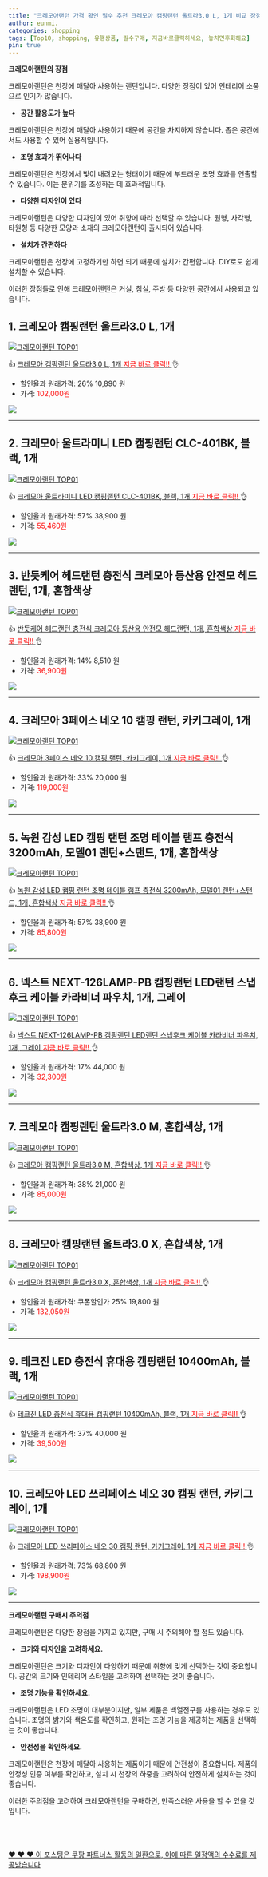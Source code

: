 ```yaml
---
title: "크레모아랜턴 가격 확인 필수 추천 크레모아 캠핑랜턴 울트라3.0 L, 1개 비교 장점 구매가이드"
author: eunmi.
categories: shopping
tags: [Top10, shopping, 유행상품, 필수구매, 지금바로클릭하세요, 놓치면후회해요]
pin: true
---
```

**크레모아랜턴의 장점**

크레모아랜턴은 천장에 매달아 사용하는 랜턴입니다. 다양한 장점이 있어 인테리어 소품으로 인기가 많습니다.

* **공간 활용도가 높다**

크레모아랜턴은 천장에 매달아 사용하기 때문에 공간을 차지하지 않습니다. 좁은 공간에서도 사용할 수 있어 실용적입니다.

* **조명 효과가 뛰어나다**

크레모아랜턴은 천장에서 빛이 내려오는 형태이기 때문에 부드러운 조명 효과를 연출할 수 있습니다. 이는 분위기를 조성하는 데 효과적입니다.

* **다양한 디자인이 있다**

크레모아랜턴은 다양한 디자인이 있어 취향에 따라 선택할 수 있습니다. 원형, 사각형, 타원형 등 다양한 모양과 소재의 크레모아랜턴이 출시되어 있습니다.

* **설치가 간편하다**

크레모아랜턴은 천장에 고정하기만 하면 되기 때문에 설치가 간편합니다. DIY로도 쉽게 설치할 수 있습니다.

이러한 장점들로 인해 크레모아랜턴은 거실, 침실, 주방 등 다양한 공간에서 사용되고 있습니다.

   

## 1. 크레모아 캠핑랜턴 울트라3.0 L, 1개

[![크레모아랜턴 TOP01](https://thumbnail10.coupangcdn.com/thumbnails/remote/230x230ex/image/retail/images/2020/05/26/14/1/1c825759-1494-4319-93e8-e5389bcd0b80.jpg)](https://link.coupang.com/re/AFFSDP?lptag=AF3617701&subid=GithubCoopas&pageKey=1625396811&traceid=V0-153&itemId=2773056010&vendorItemId=70762875875)


👍 [크레모아 캠핑랜턴 울트라3.0 L, 1개 <font color=red> 지금 바로 클릭!! </font> ](https://link.coupang.com/re/AFFSDP?lptag=AF3617701&subid=GithubCoopas&pageKey=1625396811&traceid=V0-153&itemId=2773056010&vendorItemId=70762875875) 👌 


- 할인율과 원래가격: 26%  10,890   원
- 가격: <span style='color:red'>102,000원</span>

[![](/discount_price.png)](https://link.coupang.com/re/AFFSDP?lptag=AF3617701&subid=GithubCoopas&pageKey=1625396811&traceid=V0-153&itemId=2773056010&vendorItemId=70762875875)

---


   

## 2. 크레모아 울트라미니 LED 캠핑랜턴 CLC-401BK, 블랙, 1개

[![크레모아랜턴 TOP01](https://thumbnail6.coupangcdn.com/thumbnails/remote/230x230ex/image/rs_quotation_api/gxerohiv/9272e6cefcb849389fdc26bb20b9b356.jpg)](https://link.coupang.com/re/AFFSDP?lptag=AF3617701&subid=GithubCoopas&pageKey=5002509278&traceid=V0-153&itemId=6688398056&vendorItemId=73982077539)


👍 [크레모아 울트라미니 LED 캠핑랜턴 CLC-401BK, 블랙, 1개 <font color=red> 지금 바로 클릭!! </font> ](https://link.coupang.com/re/AFFSDP?lptag=AF3617701&subid=GithubCoopas&pageKey=5002509278&traceid=V0-153&itemId=6688398056&vendorItemId=73982077539) 👌 


- 할인율과 원래가격: 57%  38,900   원
- 가격: <span style='color:red'>55,460원</span>

[![](/discount_price.png)](https://link.coupang.com/re/AFFSDP?lptag=AF3617701&subid=GithubCoopas&pageKey=5002509278&traceid=V0-153&itemId=6688398056&vendorItemId=73982077539)

---


   

## 3. 반듯케어 헤드랜턴 충전식 크레모아 등산용 안전모 헤드랜턴, 1개, 혼합색상

[![크레모아랜턴 TOP01](https://thumbnail7.coupangcdn.com/thumbnails/remote/230x230ex/image/vendor_inventory/7be3/f204b65780cc23acb90a03189660285d6e79c20c2e4259ad3038aa9080be.png)](https://link.coupang.com/re/AFFSDP?lptag=AF3617701&subid=GithubCoopas&pageKey=7670279903&traceid=V0-153&itemId=20459420850&vendorItemId=87422623804)


👍 [반듯케어 헤드랜턴 충전식 크레모아 등산용 안전모 헤드랜턴, 1개, 혼합색상 <font color=red> 지금 바로 클릭!! </font> ](https://link.coupang.com/re/AFFSDP?lptag=AF3617701&subid=GithubCoopas&pageKey=7670279903&traceid=V0-153&itemId=20459420850&vendorItemId=87422623804) 👌 


- 할인율과 원래가격: 14%  8,510   원
- 가격: <span style='color:red'>36,900원</span>

[![](/discount_price.png)](https://link.coupang.com/re/AFFSDP?lptag=AF3617701&subid=GithubCoopas&pageKey=7670279903&traceid=V0-153&itemId=20459420850&vendorItemId=87422623804)

---


   

## 4. 크레모아 3페이스 네오 10 캠핑 랜턴, 카키그레이, 1개

[![크레모아랜턴 TOP01](https://thumbnail9.coupangcdn.com/thumbnails/remote/230x230ex/image/retail/images/2023/04/26/12/7/6d1bc70f-d9a4-4ecd-8804-02da86c3d2b5.jpg)](https://link.coupang.com/re/AFFSDP?lptag=AF3617701&subid=GithubCoopas&pageKey=7294873246&traceid=V0-153&itemId=18653316536&vendorItemId=85788118998)


👍 [크레모아 3페이스 네오 10 캠핑 랜턴, 카키그레이, 1개 <font color=red> 지금 바로 클릭!! </font> ](https://link.coupang.com/re/AFFSDP?lptag=AF3617701&subid=GithubCoopas&pageKey=7294873246&traceid=V0-153&itemId=18653316536&vendorItemId=85788118998) 👌 


- 할인율과 원래가격: 33%  20,000   원
- 가격: <span style='color:red'>119,000원</span>

[![](/discount_price.png)](https://link.coupang.com/re/AFFSDP?lptag=AF3617701&subid=GithubCoopas&pageKey=7294873246&traceid=V0-153&itemId=18653316536&vendorItemId=85788118998)

---


   

## 5. 녹원 감성 LED 캠핑 랜턴 조명 테이블 램프 충전식 3200mAh, 모델01 랜턴+스탠드, 1개, 혼합색상

[![크레모아랜턴 TOP01](https://thumbnail9.coupangcdn.com/thumbnails/remote/230x230ex/image/vendor_inventory/9a68/d037538b893e52ed670d223fd3508a7da4a39740081f8da9ac2f8d7c7d9e.jpg)](https://link.coupang.com/re/AFFSDP?lptag=AF3617701&subid=GithubCoopas&pageKey=7587875883&traceid=V0-153&itemId=20044804838&vendorItemId=87695740383)


👍 [녹원 감성 LED 캠핑 랜턴 조명 테이블 램프 충전식 3200mAh, 모델01 랜턴+스탠드, 1개, 혼합색상 <font color=red> 지금 바로 클릭!! </font> ](https://link.coupang.com/re/AFFSDP?lptag=AF3617701&subid=GithubCoopas&pageKey=7587875883&traceid=V0-153&itemId=20044804838&vendorItemId=87695740383) 👌 


- 할인율과 원래가격: 57%  38,900   원
- 가격: <span style='color:red'>85,800원</span>

[![](/discount_price.png)](https://link.coupang.com/re/AFFSDP?lptag=AF3617701&subid=GithubCoopas&pageKey=7587875883&traceid=V0-153&itemId=20044804838&vendorItemId=87695740383)

---


   

## 6. 넥스트 NEXT-126LAMP-PB 캠핑랜턴 LED랜턴 스냅후크 케이블 카라비너 파우치, 1개, 그레이

[![크레모아랜턴 TOP01](https://thumbnail7.coupangcdn.com/thumbnails/remote/230x230ex/image/vendor_inventory/e530/6e570af44e4af2056d8a02cef1cdc09c3b9f38afd28377fa288d6d1e6fe6.jpg)](https://link.coupang.com/re/AFFSDP?lptag=AF3617701&subid=GithubCoopas&pageKey=7038264021&traceid=V0-153&itemId=17397019594&vendorItemId=82877307769)


👍 [넥스트 NEXT-126LAMP-PB 캠핑랜턴 LED랜턴 스냅후크 케이블 카라비너 파우치, 1개, 그레이 <font color=red> 지금 바로 클릭!! </font> ](https://link.coupang.com/re/AFFSDP?lptag=AF3617701&subid=GithubCoopas&pageKey=7038264021&traceid=V0-153&itemId=17397019594&vendorItemId=82877307769) 👌 


- 할인율과 원래가격: 17%  44,000   원
- 가격: <span style='color:red'>32,300원</span>

[![](/discount_price.png)](https://link.coupang.com/re/AFFSDP?lptag=AF3617701&subid=GithubCoopas&pageKey=7038264021&traceid=V0-153&itemId=17397019594&vendorItemId=82877307769)

---


   

## 7. 크레모아 캠핑랜턴 울트라3.0 M, 혼합색상, 1개

[![크레모아랜턴 TOP01](https://thumbnail6.coupangcdn.com/thumbnails/remote/230x230ex/image/retail/images/2020/05/26/14/3/73a2248f-4a5a-49c1-8538-fa28c65f6712.jpg)](https://link.coupang.com/re/AFFSDP?lptag=AF3617701&subid=GithubCoopas&pageKey=1625397011&traceid=V0-153&itemId=2773056169&vendorItemId=70762876051)


👍 [크레모아 캠핑랜턴 울트라3.0 M, 혼합색상, 1개 <font color=red> 지금 바로 클릭!! </font> ](https://link.coupang.com/re/AFFSDP?lptag=AF3617701&subid=GithubCoopas&pageKey=1625397011&traceid=V0-153&itemId=2773056169&vendorItemId=70762876051) 👌 


- 할인율과 원래가격: 38%  21,000   원
- 가격: <span style='color:red'>85,000원</span>

[![](/discount_price.png)](https://link.coupang.com/re/AFFSDP?lptag=AF3617701&subid=GithubCoopas&pageKey=1625397011&traceid=V0-153&itemId=2773056169&vendorItemId=70762876051)

---


   

## 8. 크레모아 캠핑랜턴 울트라3.0 X, 혼합색상, 1개

[![크레모아랜턴 TOP01](https://thumbnail7.coupangcdn.com/thumbnails/remote/230x230ex/image/retail/images/2020/05/26/14/1/361f0458-e396-4675-838f-88cb613dc6b3.jpg)](https://link.coupang.com/re/AFFSDP?lptag=AF3617701&subid=GithubCoopas&pageKey=1625396885&traceid=V0-153&itemId=2773056058&vendorItemId=70762875950)


👍 [크레모아 캠핑랜턴 울트라3.0 X, 혼합색상, 1개 <font color=red> 지금 바로 클릭!! </font> ](https://link.coupang.com/re/AFFSDP?lptag=AF3617701&subid=GithubCoopas&pageKey=1625396885&traceid=V0-153&itemId=2773056058&vendorItemId=70762875950) 👌 


- 할인율과 원래가격: 쿠폰할인가 25%  19,800   원
- 가격: <span style='color:red'>132,050원</span>

[![](/discount_price.png)](https://link.coupang.com/re/AFFSDP?lptag=AF3617701&subid=GithubCoopas&pageKey=1625396885&traceid=V0-153&itemId=2773056058&vendorItemId=70762875950)

---


   

## 9. 테크진 LED 충전식 휴대용 캠핑랜턴 10400mAh, 블랙, 1개

[![크레모아랜턴 TOP01](https://thumbnail10.coupangcdn.com/thumbnails/remote/230x230ex/image/rs_quotation_api/dyigxfip/9fb536adb14e4389b202b70c39f5b4ce.jpg)](https://link.coupang.com/re/AFFSDP?lptag=AF3617701&subid=GithubCoopas&pageKey=6341967081&traceid=V0-153&itemId=11212248876&vendorItemId=79529077029)


👍 [테크진 LED 충전식 휴대용 캠핑랜턴 10400mAh, 블랙, 1개 <font color=red> 지금 바로 클릭!! </font> ](https://link.coupang.com/re/AFFSDP?lptag=AF3617701&subid=GithubCoopas&pageKey=6341967081&traceid=V0-153&itemId=11212248876&vendorItemId=79529077029) 👌 


- 할인율과 원래가격: 37%  40,000   원
- 가격: <span style='color:red'>39,500원</span>

[![](/discount_price.png)](https://link.coupang.com/re/AFFSDP?lptag=AF3617701&subid=GithubCoopas&pageKey=6341967081&traceid=V0-153&itemId=11212248876&vendorItemId=79529077029)

---


   

## 10. 크레모아 LED 쓰리페이스 네오 30 캠핑 랜턴, 카키그레이, 1개

[![크레모아랜턴 TOP01](https://thumbnail9.coupangcdn.com/thumbnails/remote/230x230ex/image/rs_quotation_api/3vwymum7/97af9b9c56bc43f287733e23e717d2dd.jpg)](https://link.coupang.com/re/AFFSDP?lptag=AF3617701&subid=GithubCoopas&pageKey=6685386908&traceid=V0-153&itemId=15431200250&vendorItemId=82650881694)


👍 [크레모아 LED 쓰리페이스 네오 30 캠핑 랜턴, 카키그레이, 1개 <font color=red> 지금 바로 클릭!! </font> ](https://link.coupang.com/re/AFFSDP?lptag=AF3617701&subid=GithubCoopas&pageKey=6685386908&traceid=V0-153&itemId=15431200250&vendorItemId=82650881694) 👌 


- 할인율과 원래가격: 73%  68,800   원
- 가격: <span style='color:red'>198,900원</span>

[![](/discount_price.png)](https://link.coupang.com/re/AFFSDP?lptag=AF3617701&subid=GithubCoopas&pageKey=6685386908&traceid=V0-153&itemId=15431200250&vendorItemId=82650881694)

---
**크레모아랜턴 구매시 주의점**

크레모아랜턴은 다양한 장점을 가지고 있지만, 구매 시 주의해야 할 점도 있습니다.

* **크기와 디자인을 고려하세요.**

크레모아랜턴은 크기와 디자인이 다양하기 때문에 취향에 맞게 선택하는 것이 중요합니다. 공간의 크기와 인테리어 스타일을 고려하여 선택하는 것이 좋습니다.

* **조명 기능을 확인하세요.**

크레모아랜턴은 LED 조명이 대부분이지만, 일부 제품은 백열전구를 사용하는 경우도 있습니다. 조명의 밝기와 색온도를 확인하고, 원하는 조명 기능을 제공하는 제품을 선택하는 것이 좋습니다.

* **안전성을 확인하세요.**

크레모아랜턴은 천장에 매달아 사용하는 제품이기 때문에 안전성이 중요합니다. 제품의 안정성 인증 여부를 확인하고, 설치 시 천장의 하중을 고려하여 안전하게 설치하는 것이 좋습니다.

이러한 주의점을 고려하여 크레모아랜턴을 구매하면, 만족스러운 사용을 할 수 있을 것입니다.<br><br><br><br><br> [ ❤ ❤ ❤ 이 포스팅은 쿠팡 파트너스 활동의 일환으로, 이에 따른 일정액의 수수료를 제공받습니다](https://link.coupang.com/a/bcEFyh)